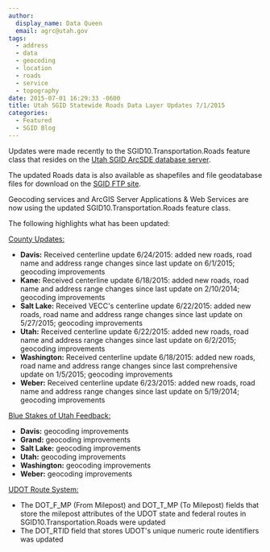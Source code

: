 ```yaml
---
author:
  display_name: Data Queen
  email: agrc@utah.gov
tags:
  - address
  - data
  - geocoding
  - location
  - roads
  - service
  - topography
date: 2015-07-01 16:29:33 -0600
title: Utah SGID Statewide Roads Data Layer Updates 7/1/2015
categories:
  - Featured
  - SGID Blog
---
```

<p>Updates were made recently to the SGID10.Transportation.Roads feature class that resides on the <a href="{{ "/sgid-database/" | prepend: site.baseurl }}">Utah SGID ArcSDE database server</a>.</p>
<p>The updated Roads data is also available as shapefiles and file geodatabase files for download on the <a href="ftp://ftp.agrc.utah.gov/UtahSGID_Vector/UTM12_NAD83/TRANSPORTATION/PackagedData/_Statewide/UtahRoadAndHighwaySystem/">SGID FTP site</a>.</p>
<p>Geocoding services and ArcGIS Server Applications & Web Services are now using the updated SGID10.Transportation.Roads feature class.</p>
<p>The following highlights what has been updated:</p>
<p><span style="text-decoration: underline;">County Updates:</span></p>
<ul>
<li><strong>Davis:</strong> Received centerline update 6/24/2015: added new roads, road name and address range changes since last update on 6/1/2015; geocoding improvements</li>
<li><strong>Kane:</strong> Received centerline update 6/18/2015: added new roads, road name and address range changes since last update on 2/10/2014; geocoding improvements</li>
<li><strong>Salt Lake:</strong> Received VECC's centerline update 6/22/2015: added new roads, road name and address range changes since last update on 5/27/2015; geocoding improvements</li>
<li><strong>Utah:</strong> Received centerline update 6/22/2015: added new roads, road name and address range changes since last update on 6/2/2015; geocoding improvements</li>
<li><strong>Washington:</strong> Received centerline update 6/18/2015: added new roads, road name and address range changes since last comprehensive update on 1/5/2015; geocoding improvements</li>
<li><strong>Weber:</strong> Received centerline update 6/23/2015: added new roads, road name and address range changes since last update on 5/19/2014; geocoding improvements </li>
</ul>
<p><span style="text-decoration: underline;">Blue Stakes of Utah Feedback:</span></p>
<ul>
<li><strong>Davis:</strong> geocoding improvements</li>
<li><strong>Grand:</strong> geocoding improvements</li>
<li><strong>Salt Lake:</strong> geocoding improvements</li>
<li><strong>Utah:</strong> geocoding improvements</li>
<li><strong>Washington:</strong> geocoding improvements</li>
<li><strong>Weber:</strong> geocoding improvements</li>
</ul>
<p><span style="text-decoration: underline;">UDOT Route System:</span></p>
<ul>
<li>The DOT_F_MP (From Milepost) and DOT_T_MP (To Milepost) fields that store the milepost attributes of the UDOT state and federal routes in SGID10.Transportation.Roads were updated</li>
<li>The DOT_RTID field that stores UDOT's unique numeric route identifiers was updated</li>
